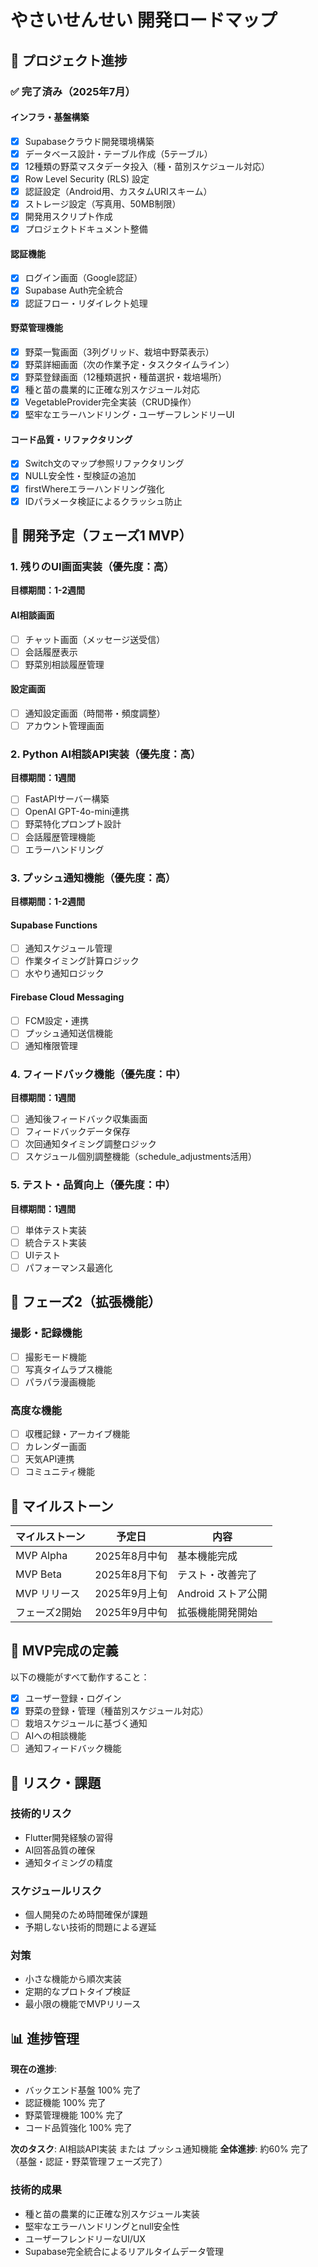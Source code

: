 # やさいせんせい 開発ロードマップ

## 🎯 プロジェクト進捗

### ✅ 完了済み（2025年7月）

#### インフラ・基盤構築
- [x] Supabaseクラウド開発環境構築
- [x] データベース設計・テーブル作成（5テーブル）
- [x] 12種類の野菜マスタデータ投入（種・苗別スケジュール対応）
- [x] Row Level Security (RLS) 設定
- [x] 認証設定（Android用、カスタムURIスキーム）
- [x] ストレージ設定（写真用、50MB制限）
- [x] 開発用スクリプト作成
- [x] プロジェクトドキュメント整備

#### 認証機能
- [x] ログイン画面（Google認証）
- [x] Supabase Auth完全統合
- [x] 認証フロー・リダイレクト処理

#### 野菜管理機能
- [x] 野菜一覧画面（3列グリッド、栽培中野菜表示）
- [x] 野菜詳細画面（次の作業予定・タスクタイムライン）
- [x] 野菜登録画面（12種類選択・種苗選択・栽培場所）
- [x] 種と苗の農業的に正確な別スケジュール対応
- [x] VegetableProvider完全実装（CRUD操作）
- [x] 堅牢なエラーハンドリング・ユーザーフレンドリーUI

#### コード品質・リファクタリング
- [x] Switch文のマップ参照リファクタリング
- [x] NULL安全性・型検証の追加
- [x] firstWhereエラーハンドリング強化
- [x] IDパラメータ検証によるクラッシュ防止

## 🚧 開発予定（フェーズ1 MVP）

### 1. 残りのUI画面実装（優先度：高）
**目標期間：1-2週間**

#### AI相談画面
- [ ] チャット画面（メッセージ送受信）
- [ ] 会話履歴表示
- [ ] 野菜別相談履歴管理

#### 設定画面
- [ ] 通知設定画面（時間帯・頻度調整）
- [ ] アカウント管理画面

### 2. Python AI相談API実装（優先度：高）
**目標期間：1週間**

- [ ] FastAPIサーバー構築
- [ ] OpenAI GPT-4o-mini連携
- [ ] 野菜特化プロンプト設計
- [ ] 会話履歴管理機能
- [ ] エラーハンドリング

### 3. プッシュ通知機能（優先度：高）
**目標期間：1-2週間**

#### Supabase Functions
- [ ] 通知スケジュール管理
- [ ] 作業タイミング計算ロジック
- [ ] 水やり通知ロジック

#### Firebase Cloud Messaging
- [ ] FCM設定・連携
- [ ] プッシュ通知送信機能
- [ ] 通知権限管理

### 4. フィードバック機能（優先度：中）
**目標期間：1週間**

- [ ] 通知後フィードバック収集画面
- [ ] フィードバックデータ保存
- [ ] 次回通知タイミング調整ロジック
- [ ] スケジュール個別調整機能（schedule_adjustments活用）

### 5. テスト・品質向上（優先度：中）
**目標期間：1週間**

- [ ] 単体テスト実装
- [ ] 統合テスト実装
- [ ] UIテスト
- [ ] パフォーマンス最適化

## 🔮 フェーズ2（拡張機能）

### 撮影・記録機能
- [ ] 撮影モード機能
- [ ] 写真タイムラプス機能
- [ ] パラパラ漫画機能

### 高度な機能
- [ ] 収穫記録・アーカイブ機能
- [ ] カレンダー画面
- [ ] 天気API連携
- [ ] コミュニティ機能

## 📅 マイルストーン

| マイルストーン | 予定日 | 内容 |
|--------------|--------|------|
| MVP Alpha | 2025年8月中旬 | 基本機能完成 |
| MVP Beta | 2025年8月下旬 | テスト・改善完了 |
| MVP リリース | 2025年9月上旬 | Android ストア公開 |
| フェーズ2開始 | 2025年9月中旬 | 拡張機能開発開始 |

## 🎯 MVP完成の定義

以下の機能がすべて動作すること：
- [x] ユーザー登録・ログイン
- [x] 野菜の登録・管理（種苗別スケジュール対応）
- [ ] 栽培スケジュールに基づく通知
- [ ] AIへの相談機能
- [ ] 通知フィードバック機能

## 🚨 リスク・課題

### 技術的リスク
- Flutter開発経験の習得
- AI回答品質の確保
- 通知タイミングの精度

### スケジュールリスク  
- 個人開発のため時間確保が課題
- 予期しない技術的問題による遅延

### 対策
- 小さな機能から順次実装
- 定期的なプロトタイプ検証
- 最小限の機能でMVPリリース

## 📊 進捗管理

**現在の進捗**: 
- バックエンド基盤 100% 完了
- 認証機能 100% 完了  
- 野菜管理機能 100% 完了
- コード品質強化 100% 完了

**次のタスク**: AI相談API実装 または プッシュ通知機能
**全体進捗**: 約60% 完了（基盤・認証・野菜管理フェーズ完了）

### 技術的成果
- 種と苗の農業的に正確な別スケジュール実装
- 堅牢なエラーハンドリングとnull安全性
- ユーザーフレンドリーなUI/UX
- Supabase完全統合によるリアルタイムデータ管理